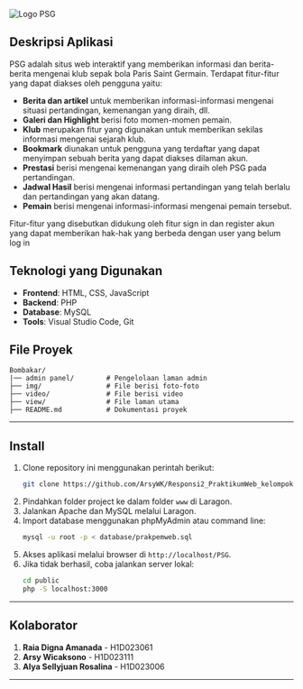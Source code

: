 ![Logo PSG](https://github.com/user-attachments/assets/e3ba25bf-836d-4db2-87e7-fdf312a410cd)


## Deskripsi Aplikasi
PSG adalah situs web interaktif yang memberikan informasi dan berita-berita mengenai klub sepak bola Paris Saint Germain.
Terdapat fitur-fitur yang dapat diakses oleh pengguna yaitu:
- **Berita dan artikel** untuk memberikan informasi-informasi mengenai situasi pertandingan, kemenangan yang diraih, dll.
- **Galeri dan Highlight** berisi foto momen-momen pemain.
- **Klub** merupakan fitur yang digunakan untuk memberikan sekilas informasi mengenai sejarah klub.
- **Bookmark** diunakan untuk pengguna yang terdaftar yang dapat menyimpan sebuah berita yang dapat diakses dilaman akun.
- **Prestasi** berisi mengenai  kemenangan yang diraih oleh PSG pada pertandingan.
- **Jadwal Hasil** berisi mengenai informasi pertandingan yang telah berlalu dan pertandingan yang akan datang.
- **Pemain** berisi mengenai informasi-informasi mengenai pemain tersebut.

Fitur-fitur yang disebutkan didukung oleh fitur sign in dan register akun yang dapat memberikan hak-hak yang berbeda dengan user yang belum log in

##  Teknologi yang Digunakan
- **Frontend**: HTML, CSS, JavaScript
- **Backend**: PHP
- **Database**: MySQL
- **Tools**: Visual Studio Code, Git



##  File Proyek
```
Bombakar/
|── admin panel/        # Pengelolaan laman admin
├── img/                # File berisi foto-foto
├── video/              # File berisi video 
├── view/               # File laman utama
├── README.md           # Dokumentasi proyek
```

---

## Install
1. Clone repository ini menggunakan perintah berikut:
   ```bash
   git clone https://github.com/ArsyWK/Responsi2_PraktikumWeb_kelompok6
   ```
2. Pindahkan folder project ke dalam folder `www` di Laragon.
3. Jalankan Apache dan MySQL melalui Laragon.
4. Import database menggunakan phpMyAdmin atau command line:
   ```bash
   mysql -u root -p < database/prakpemweb.sql
   ```
5. Akses aplikasi melalui browser di `http://localhost/PSG`.
6. Jika tidak berhasil, coba jalankan server lokal:
   ```bash
   cd public
   php -S localhost:3000
   ```

---

##  Kolaborator
1. **Raia Digna Amanada** - H1D023061 
2. **Arsy Wicaksono** - H1D023111 
3. **Alya Sellyjuan Rosalina** - H1D023006 

---

